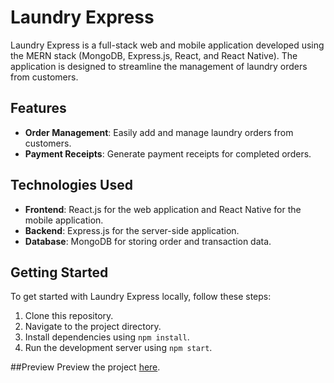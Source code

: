 
# Laundry Express

Laundry Express is a full-stack web and mobile application developed using the MERN stack (MongoDB, Express.js, React, and React Native). The application is designed to streamline the management of laundry orders from customers.

## Features

- **Order Management**: Easily add and manage laundry orders from customers.
- **Payment Receipts**: Generate payment receipts for completed orders.

## Technologies Used

- **Frontend**: React.js for the web application and React Native for the mobile application.
- **Backend**: Express.js for the server-side application.
- **Database**: MongoDB for storing order and transaction data.

## Getting Started

To get started with Laundry Express locally, follow these steps:

1. Clone this repository.
2. Navigate to the project directory.
3. Install dependencies using `npm install`.
4. Run the development server using `npm start`.

##Preview
Preview the project [here]([link](https://www.linkedin.com/posts/akh-faris-farhan-z_saya-baru-saja-menyelesaikan-proyek-sederhan-activity-7175005486050672640-SQdt/?utm_source=share&utm_medium=member_desktop)https://www.linkedin.com/posts/akh-faris-farhan-z_saya-baru-saja-menyelesaikan-proyek-sederhan-activity-7175005486050672640-SQdt/?utm_source=share&utm_medium=member_desktop).

